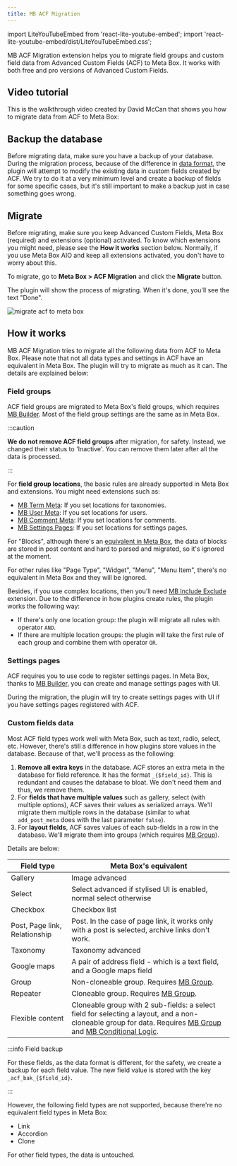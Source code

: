 ```yaml
---
title: MB ACF Migration
---
```


import LiteYouTubeEmbed from 'react-lite-youtube-embed';
import 'react-lite-youtube-embed/dist/LiteYouTubeEmbed.css';

MB ACF Migration extension helps you to migrate field groups and custom field data from Advanced Custom Fields (ACF) to Meta Box. It works with both free and pro versions of Advanced Custom Fields.

## Video tutorial

This is the walkthrough video created by David McCan that shows you how to migrate data from ACF to Meta Box:

<LiteYouTubeEmbed id='JD75cXNmIso' />

## Backup the database

Before migrating data, make sure you have a backup of your database. During the migration process, because of the difference in [data format](/database/), the plugin will attempt to modify the existing data in custom fields created by ACF. We try to do it at a very minimum level and create a backup of fields for some specific cases, but it's still important to make a backup just in case something goes wrong.

## Migrate

Before migrating, make sure you keep Advanced Custom Fields, Meta Box (required) and extensions (optional) activated. To know which extensions you might need, please see the **How it works** section below. Normally, if you use Meta Box AIO and keep all extensions activated, you don't have to worry about this.

To migrate, go to **Meta Box > ACF Migration** and click the **Migrate** button.

The plugin will show the process of migrating. When it's done, you'll see the text "Done".

![migrate acf to meta box](https://i.imgur.com/ixRIrIE.png)

## How it works

MB ACF Migration tries to migrate all the following data from ACF to Meta Box. Please note that not all data types and settings in ACF have an equivalent in Meta Box. The plugin will try to migrate as much as it can. The details are explained below:

### Field groups

ACF field groups are migrated to Meta Box's field groups, which requires [MB Builder](/extensions/meta-box-builder/). Most of the field group settings are the same as in Meta Box.

:::caution

**We do not remove ACF field groups** after migration, for safety. Instead, we changed their status to 'Inactive'. You can remove them later after all the data is processed.

:::

For **field group locations**, the basic rules are already supported in Meta Box and extensions. You might need extensions such as:

- [MB Term Meta](/extensions/mb-term-meta/): If you set locations for taxonomies.
- [MB User Meta](/extensions/mb-user-meta/): If you set locations for users.
- [MB Comment Meta](https://metabox.io/plugins/mb-comment-meta/): If you set locations for comments.
- [MB Settings Pages](/extensions/mb-settings-page/): If you set locations for settings pages.

For "Blocks", although there's an [equivalent in Meta Box](/extensions/mb-blocks/), the data of blocks are stored in post content and hard to parsed and migrated, so it's ignored at the moment.

For other rules like "Page Type", "Widget", "Menu", "Menu Item", there's no equivalent in Meta Box and they will be ignored.

Besides, if you use complex locations, then you'll need [MB Include Exclude](/extensions/meta-box-include-exclude/) extension. Due to the difference in how plugins create rules, the plugin works the following way:

- If there's only one location group: the plugin will migrate all rules with operator `AND`.
- If there are multiple location groups: the plugin will take the first rule of each group and combine them with operator `OR`.

### Settings pages

ACF requires you to use code to register settings pages. In Meta Box, thanks to [MB Builder](/extensions/meta-box-builder/), you can create and manage settings pages with UI.

During the migration, the plugin will try to create settings pages with UI if you have settings pages registered with ACF.

### Custom fields data

Most ACF field types work well with Meta Box, such as text, radio, select, etc. However, there's still a difference in how plugins store values in the database. Because of that, we'll process as the following:

1. **Remove all extra keys** in the database. ACF stores an extra meta in the database for field reference. It has the format `_{$field_id}`. This is redundant and causes the database to bloat. We don't need them and thus, we remove them.
2. For **fields that have multiple values** such as gallery, select (with multiple options), ACF saves their values as serialized arrays. We'll migrate them multiple rows in the database (similar to what `add_post_meta` does with the last parameter `false`).
3. For **layout fields**, ACF saves values of each sub-fields in a row in the database. We'll migrate them into groups (which requires [MB Group](/extensions/meta-box-group/)).

Details are below:

Field type | Meta Box's equivalent
--- | ---
Gallery | Image advanced
Select | Select advanced if stylised UI is enabled, normal select otherwise
Checkbox | Checkbox list
Post, Page link, Relationship | Post. In the case of page link, it works only with a post is selected, archive links don't work.
Taxonomy | Taxonomy advanced
Google maps | A pair of address field - which is a text field, and a Google maps field
Group | Non-cloneable group. Requires [MB Group](/extensions/meta-box-group/).
Repeater | Cloneable group. Requires [MB Group](/extensions/meta-box-group/).
Flexible content | Cloneable group with 2 sub-fields: a select field for selecting a layout, and a non-cloneable group for data. Requires [MB Group](/extensions/meta-box-group/) and [MB Conditional Logic](/extensions/meta-box-conditional-logic/).

:::info Field backup

For these fields, as the data format is different, for the safety, we create a backup for each field value. The new field value is stored with the key `_acf_bak_{$field_id}`.

:::

However, the following field types are not supported, because there're no equivalent field types in Meta Box:
- Link
- Accordion
- Clone

For other field types, the data is untouched.

